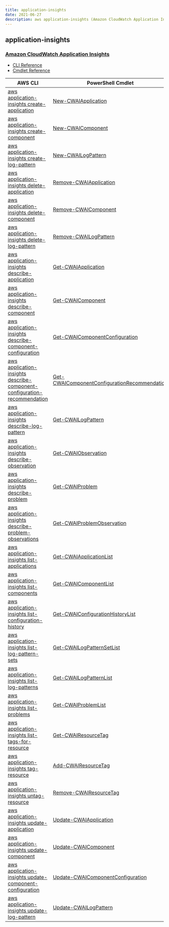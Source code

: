 ```yaml
---
title: application-insights
date: 2021-06-27
description: aws application-insights (Amazon CloudWatch Application Insights) command/cmdlet list.
---
```


## application-insights

### [Amazon CloudWatch Application Insights](http://docs.amazonaws.cn/en_us/AmazonCloudWatch/latest/monitoring/cloudwatch-application-insights.html)

* [CLI Reference](https://docs.aws.amazon.com/cli/latest/reference/application-insights/index.html)
* [Cmdlet Reference](https://docs.aws.amazon.com/powershell/latest/reference/items/Amazon_CloudWatch_Application_Insights_cmdlets.html)

|AWS CLI|PowerShell Cmdlet|
|----|----|
|[aws application-insights create-application](https://docs.aws.amazon.com/cli/latest/reference/application-insights/create-application.html)|[New-CWAIApplication](https://docs.aws.amazon.com/powershell/latest/reference/items/New-CWAIApplication.html)|
|[aws application-insights create-component](https://docs.aws.amazon.com/cli/latest/reference/application-insights/create-component.html)|[New-CWAIComponent](https://docs.aws.amazon.com/powershell/latest/reference/items/New-CWAIComponent.html)|
|[aws application-insights create-log-pattern](https://docs.aws.amazon.com/cli/latest/reference/application-insights/create-log-pattern.html)|[New-CWAILogPattern](https://docs.aws.amazon.com/powershell/latest/reference/items/New-CWAILogPattern.html)|
|[aws application-insights delete-application](https://docs.aws.amazon.com/cli/latest/reference/application-insights/delete-application.html)|[Remove-CWAIApplication](https://docs.aws.amazon.com/powershell/latest/reference/items/Remove-CWAIApplication.html)|
|[aws application-insights delete-component](https://docs.aws.amazon.com/cli/latest/reference/application-insights/delete-component.html)|[Remove-CWAIComponent](https://docs.aws.amazon.com/powershell/latest/reference/items/Remove-CWAIComponent.html)|
|[aws application-insights delete-log-pattern](https://docs.aws.amazon.com/cli/latest/reference/application-insights/delete-log-pattern.html)|[Remove-CWAILogPattern](https://docs.aws.amazon.com/powershell/latest/reference/items/Remove-CWAILogPattern.html)|
|[aws application-insights describe-application](https://docs.aws.amazon.com/cli/latest/reference/application-insights/describe-application.html)|[Get-CWAIApplication](https://docs.aws.amazon.com/powershell/latest/reference/items/Get-CWAIApplication.html)|
|[aws application-insights describe-component](https://docs.aws.amazon.com/cli/latest/reference/application-insights/describe-component.html)|[Get-CWAIComponent](https://docs.aws.amazon.com/powershell/latest/reference/items/Get-CWAIComponent.html)|
|[aws application-insights describe-component-configuration](https://docs.aws.amazon.com/cli/latest/reference/application-insights/describe-component-configuration.html)|[Get-CWAIComponentConfiguration](https://docs.aws.amazon.com/powershell/latest/reference/items/Get-CWAIComponentConfiguration.html)|
|[aws application-insights describe-component-configuration-recommendation](https://docs.aws.amazon.com/cli/latest/reference/application-insights/describe-component-configuration-recommendation.html)|[Get-CWAIComponentConfigurationRecommendation](https://docs.aws.amazon.com/powershell/latest/reference/items/Get-CWAIComponentConfigurationRecommendation.html)|
|[aws application-insights describe-log-pattern](https://docs.aws.amazon.com/cli/latest/reference/application-insights/describe-log-pattern.html)|[Get-CWAILogPattern](https://docs.aws.amazon.com/powershell/latest/reference/items/Get-CWAILogPattern.html)|
|[aws application-insights describe-observation](https://docs.aws.amazon.com/cli/latest/reference/application-insights/describe-observation.html)|[Get-CWAIObservation](https://docs.aws.amazon.com/powershell/latest/reference/items/Get-CWAIObservation.html)|
|[aws application-insights describe-problem](https://docs.aws.amazon.com/cli/latest/reference/application-insights/describe-problem.html)|[Get-CWAIProblem](https://docs.aws.amazon.com/powershell/latest/reference/items/Get-CWAIProblem.html)|
|[aws application-insights describe-problem-observations](https://docs.aws.amazon.com/cli/latest/reference/application-insights/describe-problem-observations.html)|[Get-CWAIProblemObservation](https://docs.aws.amazon.com/powershell/latest/reference/items/Get-CWAIProblemObservation.html)|
|[aws application-insights list-applications](https://docs.aws.amazon.com/cli/latest/reference/application-insights/list-applications.html)|[Get-CWAIApplicationList](https://docs.aws.amazon.com/powershell/latest/reference/items/Get-CWAIApplicationList.html)|
|[aws application-insights list-components](https://docs.aws.amazon.com/cli/latest/reference/application-insights/list-components.html)|[Get-CWAIComponentList](https://docs.aws.amazon.com/powershell/latest/reference/items/Get-CWAIComponentList.html)|
|[aws application-insights list-configuration-history](https://docs.aws.amazon.com/cli/latest/reference/application-insights/list-configuration-history.html)|[Get-CWAIConfigurationHistoryList](https://docs.aws.amazon.com/powershell/latest/reference/items/Get-CWAIConfigurationHistoryList.html)|
|[aws application-insights list-log-pattern-sets](https://docs.aws.amazon.com/cli/latest/reference/application-insights/list-log-pattern-sets.html)|[Get-CWAILogPatternSetList](https://docs.aws.amazon.com/powershell/latest/reference/items/Get-CWAILogPatternSetList.html)|
|[aws application-insights list-log-patterns](https://docs.aws.amazon.com/cli/latest/reference/application-insights/list-log-patterns.html)|[Get-CWAILogPatternList](https://docs.aws.amazon.com/powershell/latest/reference/items/Get-CWAILogPatternList.html)|
|[aws application-insights list-problems](https://docs.aws.amazon.com/cli/latest/reference/application-insights/list-problems.html)|[Get-CWAIProblemList](https://docs.aws.amazon.com/powershell/latest/reference/items/Get-CWAIProblemList.html)|
|[aws application-insights list-tags-for-resource](https://docs.aws.amazon.com/cli/latest/reference/application-insights/list-tags-for-resource.html)|[Get-CWAIResourceTag](https://docs.aws.amazon.com/powershell/latest/reference/items/Get-CWAIResourceTag.html)|
|[aws application-insights tag-resource](https://docs.aws.amazon.com/cli/latest/reference/application-insights/tag-resource.html)|[Add-CWAIResourceTag](https://docs.aws.amazon.com/powershell/latest/reference/items/Add-CWAIResourceTag.html)|
|[aws application-insights untag-resource](https://docs.aws.amazon.com/cli/latest/reference/application-insights/untag-resource.html)|[Remove-CWAIResourceTag](https://docs.aws.amazon.com/powershell/latest/reference/items/Remove-CWAIResourceTag.html)|
|[aws application-insights update-application](https://docs.aws.amazon.com/cli/latest/reference/application-insights/update-application.html)|[Update-CWAIApplication](https://docs.aws.amazon.com/powershell/latest/reference/items/Update-CWAIApplication.html)|
|[aws application-insights update-component](https://docs.aws.amazon.com/cli/latest/reference/application-insights/update-component.html)|[Update-CWAIComponent](https://docs.aws.amazon.com/powershell/latest/reference/items/Update-CWAIComponent.html)|
|[aws application-insights update-component-configuration](https://docs.aws.amazon.com/cli/latest/reference/application-insights/update-component-configuration.html)|[Update-CWAIComponentConfiguration](https://docs.aws.amazon.com/powershell/latest/reference/items/Update-CWAIComponentConfiguration.html)|
|[aws application-insights update-log-pattern](https://docs.aws.amazon.com/cli/latest/reference/application-insights/update-log-pattern.html)|[Update-CWAILogPattern](https://docs.aws.amazon.com/powershell/latest/reference/items/Update-CWAILogPattern.html)|

